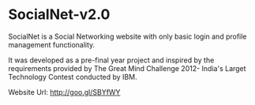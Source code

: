 # SocialNet-v2.0
SocialNet is a Social Networking website with only basic login and profile management functionality.

It was developed as a pre-final year project and inspired by the requirements provided by The Great Mind Challenge 2012- India's Larget Technology Contest conducted by IBM. 

Website Url: http://goo.gl/SBYfWY
